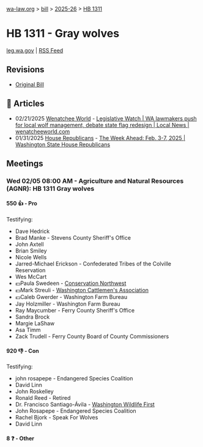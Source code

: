 [wa-law.org](/) > [bill](/bill/) > [2025-26](/bill/2025-26/) > [HB 1311](/bill/2025-26/hb/1311/)

# HB 1311 - Gray wolves
[leg.wa.gov](https://app.leg.wa.gov/billsummary?BillNumber=1311&Year=2025&Initiative=false) | [RSS Feed](./rss.xml)

## Revisions
* [Original Bill](1/)

## 📰 Articles
* 02/21/2025 [Wenatchee World](/org/wenatchee_world/) - [Legislative Watch | WA lawmakers push for local wolf management, debate state flag redesign | Local News | wenatcheeworld.com](https://www.wenatcheeworld.com/news/local/legislative-watch-wa-lawmakers-push-for-local-wolf-management-debate-state-flag-redesign/article_3d740e02-eefe-11ef-9dd0-83930e3d1e9d.html#:~:text=House%20Bill%201311)
* 01/31/2025 [House Republicans](/org/house_republicans/) - [The Week Ahead: Feb. 3-7, 2025 | Washington State House Republicans](https://houserepublicans.wa.gov/week/the-week-ahead-feb-3-7-2025/#:~:text=HB%201311)

## Meetings
### Wed 02/05 08:00 AM - Agriculture and Natural Resources (AGNR): HB 1311 Gray wolves
#### 550 👍 - Pro
Testifying:
* Dave Hedrick
* Brad Manke - Stevens County Sheriff's Office
* John Axtell
* Brian Smiley
* Nicole Wells
* Jarred-Michael Erickson - Confederated Tribes of the Colville Reservation
* Wes McCart
* 💵Paula Swedeen - [Conservation Northwest](/org/conservation_northwest/)
* 💵Mark Streuli - [Washington Cattlemen's Association](/org/washington_cattlemen's_association/)
* 💵Caleb Gwerder - Washington Farm Bureau
* Jay Holzmiller - Washington Farm Bureau
* Ray Maycumber - Ferry County Sheriff's Office
* Sandra Brock
* Margie LaShaw
* Asa Timm
* Zack Trudell - Ferry County Board of County Commissioners

#### 920 👎 - Con
Testifying:
* john rosapepe - Endangered Species Coalition
* David Linn
* John Roskelley
* Ronald Reed - Retired
* Dr. Francisco Santiago-Ávila - [Washington Wildlife First](/org/washington_wildlife_first/)
* John Rosapepe - Endangered Species Coalition
* Rachel Bjork - Speak For Wolves
* David Linn

#### 8 ❓ - Other
